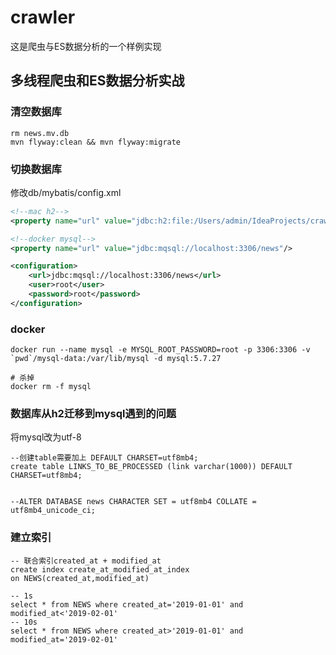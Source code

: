 # crawler
这是爬虫与ES数据分析的一个样例实现

## 多线程爬虫和ES数据分析实战

### 清空数据库
```shell script
rm news.mv.db
mvn flyway:clean && mvn flyway:migrate
``` 
### 切换数据库
修改db/mybatis/config.xml
```xml
<!--mac h2-->
<property name="url" value="jdbc:h2:file:/Users/admin/IdeaProjects/crawler/news"/>

<!--docker mysql-->
<property name="url" value="jdbc:mqsql://localhost:3306/news"/>
```

```xml
<configuration>
    <url>jdbc:mqsql://localhost:3306/news</url>
    <user>root</user>
    <password>root</password>
</configuration>
```
### docker
```shell script
docker run --name mysql -e MYSQL_ROOT_PASSWORD=root -p 3306:3306 -v `pwd`/mysql-data:/var/lib/mysql -d mysql:5.7.27

# 杀掉
docker rm -f mysql
```
### 数据库从h2迁移到mysql遇到的问题 
将mysql改为utf-8
```mysql-psql
--创建table需要加上 DEFAULT CHARSET=utf8mb4;
create table LINKS_TO_BE_PROCESSED (link varchar(1000)) DEFAULT CHARSET=utf8mb4;


--ALTER DATABASE news CHARACTER SET = utf8mb4 COLLATE = utf8mb4_unicode_ci;
```

### 建立索引
```mysql-psql
-- 联合索引created_at + modified_at
create index create_at_modified_at_index
on NEWS(created_at,modified_at)

-- 1s
select * from NEWS where created_at='2019-01-01' and modified_at<'2019-02-01'
-- 10s
select * from NEWS where created_at>'2019-01-01' and modified_at='2019-02-01'
```


